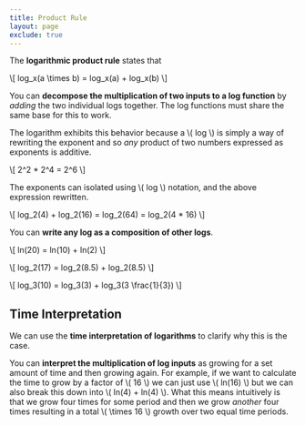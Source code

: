 ```yaml
---
title: Product Rule
layout: page
exclude: true
---
```


<script type="text/javascript" src="https://cdnjs.cloudflare.com/ajax/libs/mathjax/2.7.0/MathJax.js?config=TeX-AMS_CHTML"></script>

The **logarithmic product rule** states that

\\[ log_x(a \times b) = log_x(a) + log_x(b) \\]

You can **decompose the multiplication of two inputs to a log function** by *adding* the two individual logs together. The log functions must share the same base for this to work.

The logarithm exhibits this behavior because a \\( log \\) is simply a way of rewriting the exponent and so *any* product of two numbers expressed as exponents is additive.

\\[ 2^2 * 2^4 = 2^6 \\]

The exponents can isolated using \\( log \\) notation, and the above expression rewritten.

\\[ log_2(4) + log_2(16) = log_2(64) = log_2(4 * 16) \\]

You can **write any log as a composition of other logs**.

\\[ ln(20) = ln(10) + ln(2) \\]

\\[ log_2(17) = log_2(8.5) + log_2(8.5) \\]

\\[ log_3(10) = log_3(3) + log_3(3 \frac{1}{3}) \\]

## Time Interpretation

We can use the **time interpretation of logarithms** to clarify why this is the case.

You can **interpret the multiplication of log inputs** as growing for a set amount of time and then growing again. For example, if we want to calculate the time to grow by a factor of \\( 16 \\) we can just use \\( ln(16) \\) but we can also break this down into \\( ln(4) + ln(4) \\). What this means intuitively is that we grow four times for some period and then we grow *another* four times resulting in a total \\( \times 16 \\) growth over two equal time periods.